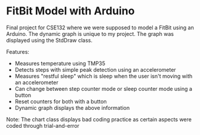 # FitBit Model with Arduino

Final project for CSE132 where we were supposed to model a FitBit using an Arduino. The dynamic graph is unique to my project. The graph was displayed using the StdDraw class. 

Features: 
- Measures temperature using TMP35
- Detects steps with simple peak detection using an accelerometer
- Measures "restful sleep" which is sleep when the user isn't moving with an accelerometer
- Can change between step counter mode or sleep counter mode using a button
- Reset counters for both with a button
- Dynamic graph displays the above information


Note: The chart class displays bad coding practice as certain aspects were coded through trial-and-error 
